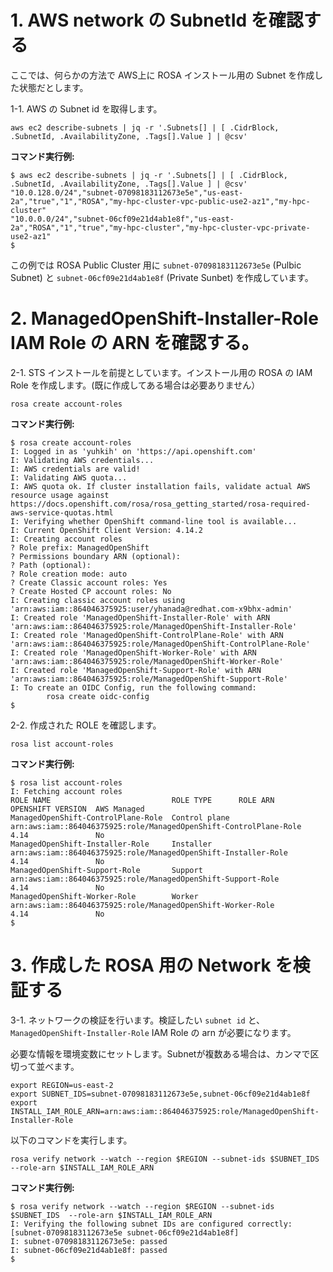 # 1. AWS network の SubnetId を確認する

ここでは、何らかの方法で AWS上に ROSA インストール用の Subnet を作成した状態だとします。

1-1. AWS の Subnet id を取得します。

```
aws ec2 describe-subnets | jq -r '.Subnets[] | [ .CidrBlock, .SubnetId, .AvailabilityZone, .Tags[].Value ] | @csv'
```

**コマンド実行例:**

```
$ aws ec2 describe-subnets | jq -r '.Subnets[] | [ .CidrBlock, .SubnetId, .AvailabilityZone, .Tags[].Value ] | @csv'
"10.0.128.0/24","subnet-07098183112673e5e","us-east-2a","true","1","ROSA","my-hpc-cluster-vpc-public-use2-az1","my-hpc-cluster"
"10.0.0.0/24","subnet-06cf09e21d4ab1e8f","us-east-2a","ROSA","1","true","my-hpc-cluster","my-hpc-cluster-vpc-private-use2-az1"
$
```

この例では ROSA Public Cluster 用に `subnet-07098183112673e5e` (Pulbic Subnet) と `subnet-06cf09e21d4ab1e8f` (Private Sunbet) を作成しています。


# 2. ManagedOpenShift-Installer-Role IAM Role の ARN を確認する。 

2-1. STS インストールを前提としています。インストール用の ROSA の IAM Role を作成します。(既に作成してある場合は必要ありません）

```
rosa create account-roles
```

**コマンド実行例:**

```
$ rosa create account-roles
I: Logged in as 'yuhkih' on 'https://api.openshift.com'
I: Validating AWS credentials...
I: AWS credentials are valid!
I: Validating AWS quota...
I: AWS quota ok. If cluster installation fails, validate actual AWS resource usage against https://docs.openshift.com/rosa/rosa_getting_started/rosa-required-aws-service-quotas.html
I: Verifying whether OpenShift command-line tool is available...
I: Current OpenShift Client Version: 4.14.2
I: Creating account roles
? Role prefix: ManagedOpenShift
? Permissions boundary ARN (optional): 
? Path (optional): 
? Role creation mode: auto
? Create Classic account roles: Yes
? Create Hosted CP account roles: No
I: Creating classic account roles using 'arn:aws:iam::864046375925:user/yhanada@redhat.com-x9bhx-admin'
I: Created role 'ManagedOpenShift-Installer-Role' with ARN 'arn:aws:iam::864046375925:role/ManagedOpenShift-Installer-Role'
I: Created role 'ManagedOpenShift-ControlPlane-Role' with ARN 'arn:aws:iam::864046375925:role/ManagedOpenShift-ControlPlane-Role'
I: Created role 'ManagedOpenShift-Worker-Role' with ARN 'arn:aws:iam::864046375925:role/ManagedOpenShift-Worker-Role'
I: Created role 'ManagedOpenShift-Support-Role' with ARN 'arn:aws:iam::864046375925:role/ManagedOpenShift-Support-Role'
I: To create an OIDC Config, run the following command:
        rosa create oidc-config
$ 
```

2-2. 作成された ROLE を確認します。

```
rosa list account-roles
```


**コマンド実行例:**

```
$ rosa list account-roles
I: Fetching account roles
ROLE NAME                           ROLE TYPE      ROLE ARN                                                           OPENSHIFT VERSION  AWS Managed
ManagedOpenShift-ControlPlane-Role  Control plane  arn:aws:iam::864046375925:role/ManagedOpenShift-ControlPlane-Role  4.14               No
ManagedOpenShift-Installer-Role     Installer      arn:aws:iam::864046375925:role/ManagedOpenShift-Installer-Role     4.14               No
ManagedOpenShift-Support-Role       Support        arn:aws:iam::864046375925:role/ManagedOpenShift-Support-Role       4.14               No
ManagedOpenShift-Worker-Role        Worker         arn:aws:iam::864046375925:role/ManagedOpenShift-Worker-Role        4.14               No
$ 
```

# 3. 作成した ROSA 用の Network を検証する

3-1. ネットワークの検証を行います。検証したい `subnet id` と、`ManagedOpenShift-Installer-Role` IAM Role の arn が必要になります。

必要な情報を環境変数にセットします。Subnetが複数ある場合は、カンマで区切って並べます。

```
export REGION=us-east-2
export SUBNET_IDS=subnet-07098183112673e5e,subnet-06cf09e21d4ab1e8f
export INSTALL_IAM_ROLE_ARN=arn:aws:iam::864046375925:role/ManagedOpenShift-Installer-Role
```

以下のコマンドを実行します。

```
rosa verify network --watch --region $REGION --subnet-ids $SUBNET_IDS  --role-arn $INSTALL_IAM_ROLE_ARN
```

**コマンド実行例:**

```
$ rosa verify network --watch --region $REGION --subnet-ids $SUBNET_IDS  --role-arn $INSTALL_IAM_ROLE_ARN
I: Verifying the following subnet IDs are configured correctly: [subnet-07098183112673e5e subnet-06cf09e21d4ab1e8f]
I: subnet-07098183112673e5e: passed
I: subnet-06cf09e21d4ab1e8f: passed
$
```

